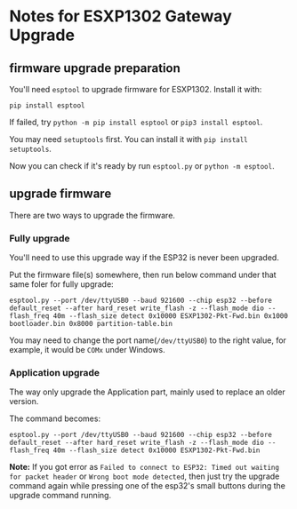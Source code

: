 # Notes for ESXP1302 Gateway Upgrade


## firmware upgrade preparation

You'll need `esptool` to upgrade firmware for ESXP1302.
Install it with:
```shell
pip install esptool
```

If failed, try `python -m pip install esptool` or `pip3 install esptool`.

You may need `setuptools` first. You can install it with `pip install setuptools`.

Now you can check if it's ready by run `esptool.py` or `python -m esptool`.


## upgrade firmware

There are two ways to upgrade the firmware.

### Fully upgrade

You'll need to use this upgrade way if the ESP32 is never been upgraded.

Put the firmware file(s) somewhere, then run below command under that same foler for fully upgrade:
```shell
esptool.py --port /dev/ttyUSB0 --baud 921600 --chip esp32 --before default_reset --after hard_reset write_flash -z --flash_mode dio --flash_freq 40m --flash_size detect 0x10000 ESXP1302-Pkt-Fwd.bin 0x1000 bootloader.bin 0x8000 partition-table.bin
```

You may need to change the port name(`/dev/ttyUSB0`) to the right value, for example, it would be `COMx` under Windows.

### Application upgrade

The way only upgrade the Application part, mainly used to replace an older version.

The command becomes:
```shell
esptool.py --port /dev/ttyUSB0 --baud 921600 --chip esp32 --before default_reset --after hard_reset write_flash -z --flash_mode dio --flash_freq 40m --flash_size detect 0x10000 ESXP1302-Pkt-Fwd.bin
```

**Note:** If you got error as `Failed to connect to ESP32: Timed out waiting for packet header` or `Wrong boot mode detected`, then just try the upgrade command again while pressing one of the esp32's small buttons during the upgrade command running.

